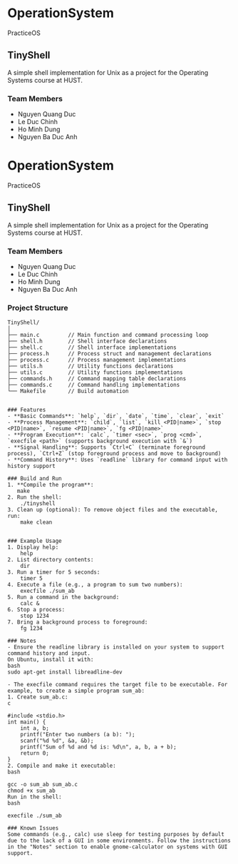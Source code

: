 # OperationSystem
PracticeOS

## TinyShell
A simple shell implementation for Unix as a project for the Operating Systems course at HUST.

### Team Members
- Nguyen Quang Duc
- Le Duc Chinh
- Ho Minh Dung
- Nguyen Ba Duc Anh

# OperationSystem
PracticeOS

## TinyShell
A simple shell implementation for Unix as a project for the Operating Systems course at HUST.

### Team Members
- Nguyen Quang Duc
- Le Duc Chinh
- Ho Minh Dung
- Nguyen Ba Duc Anh

### Project Structure
```text
TinyShell/
│
├── main.c         // Main function and command processing loop
├── shell.h        // Shell interface declarations
├── shell.c        // Shell interface implementations
├── process.h      // Process struct and management declarations
├── process.c      // Process management implementations
├── utils.h        // Utility functions declarations
├── utils.c        // Utility functions implementations
├── commands.h     // Command mapping table declarations
├── commands.c     // Command handling implementations
└── Makefile       // Build automation


### Features
- **Basic Commands**: `help`, `dir`, `date`, `time`, `clear`, `exit`
- **Process Management**: `child`, `list`, `kill <PID|name>`, `stop <PID|name>`, `resume <PID|name>`, `fg <PID|name>`
- **Program Execution**: `calc`, `timer <sec>`, `prog <cmd>`, `execfile <path>` (supports background execution with `&`)
- **Signal Handling**: Supports `Ctrl+C` (terminate foreground process), `Ctrl+Z` (stop foreground process and move to background)
- **Command History**: Uses `readline` library for command input with history support

### Build and Run
1. **Compile the program**:
   make
2. Run the shell:
    ./tinyshell
3. Clean up (optional): To remove object files and the executable, run:
    make clean


### Example Usage
1. Display help:
    help
2. List directory contents:
    dir
3. Run a timer for 5 seconds:
    timer 5
4. Execute a file (e.g., a program to sum two numbers):
    execfile ./sum_ab
5. Run a command in the background:
    calc &
6. Stop a process:
    stop 1234
7. Bring a background process to foreground:
    fg 1234

### Notes
- Ensure the readline library is installed on your system to support command history and input.
On Ubuntu, install it with:
bash
sudo apt-get install libreadline-dev

- The execfile command requires the target file to be executable. For example, to create a simple program sum_ab:
1. Create sum_ab.c:
c

#include <stdio.h>
int main() {
    int a, b;
    printf("Enter two numbers (a b): ");
    scanf("%d %d", &a, &b);
    printf("Sum of %d and %d is: %d\n", a, b, a + b);
    return 0;
}
2. Compile and make it executable:
bash

gcc -o sum_ab sum_ab.c
chmod +x sum_ab
Run in the shell:
bash

execfile ./sum_ab

### Known Issues
Some commands (e.g., calc) use sleep for testing purposes by default due to the lack of a GUI in some environments. Follow the instructions in the "Notes" section to enable gnome-calculator on systems with GUI support.